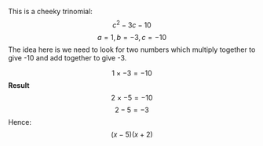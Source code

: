 
This is a cheeky trinomial: $$c^2 - 3c - 10$$$$a=1, b=-3, c=-10$$
The idea here is we need to look for two numbers which multiply together to give -10 and add together to give -3.

$$1 \times -3 = -10$$
**Result**
$$2 \times -5 = -10$$
$$2 - 5 = -3$$
Hence:
$$(x-5)(x+2)$$
